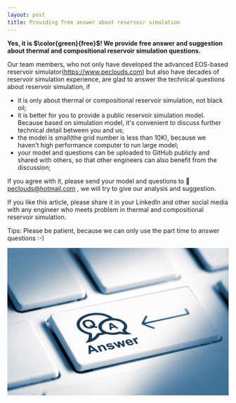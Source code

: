 ```yaml
---
layout: post
title: Providing free answer about reservoir simulation
---
```

**Yes, it is $\color{green}{free}$! We provide free answer and suggestion about thermal and compositional reservoir simulation questions.**

Our team members, who not only have developed the advanced EOS-based reservoir simulator(https://www.peclouds.com) but also have decades of reservoir simulation experience, are glad to answer the technical questions about reservoir simulation, if
+ it is only about thermal or compositional reservoir simulation, not black oil;
+ it is better for you to provide a public reservoir simulation model. Because based on simulation model, it's convenient to discuss further technical detail between you and us;
+ the model is small(the grid number is less than 10K), because we haven’t high performance computer to run large model;
+ your model and questions can be uploaded to GitHub publicly and shared with others, so that other engineers can also benefit from the discussion;

If you agree with it, please send your model and questions to :e-mail: <peclouds@hotmail.com> , we will try to give our analysis and suggestion.

If you like this article, please share it in your LinkedIn and other social media with any engineer who meets problem in thermal and compositional reservoir simulation.

Tips: Please be patient, because we can only use the part time to answer questions :-)

![Q&A](../images/q&a.png?raw=True "Q&A")